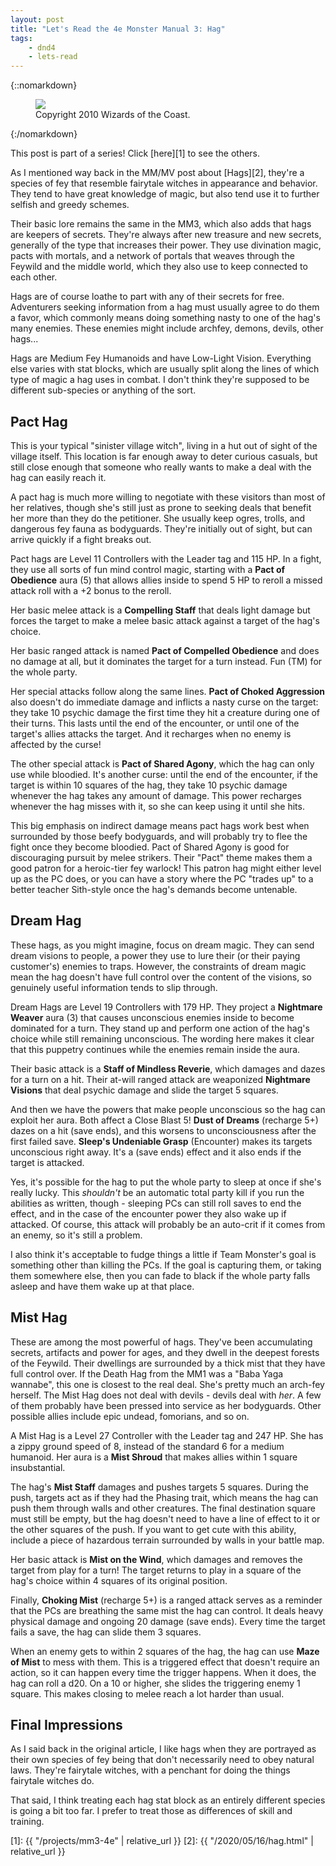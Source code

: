 ```yaml
---
layout: post
title: "Let's Read the 4e Monster Manual 3: Hag"
tags:
    - dnd4
    - lets-read
---
```


{::nomarkdown}
<figure class="center">
  <img src="{{ "/assets/wir-mm3-4e-hag.png" | absolute_url }}"/>
  <figcaption>
    Copyright 2010 Wizards of the Coast.
  </figcaption>
</figure>
{:/nomarkdown}

This post is part of a series! Click [here][1] to see the others.


As I mentioned way back in the MM/MV post about [Hags][2], they're a species of
fey that resemble fairytale witches in appearance and behavior. They tend to
have great knowledge of magic, but also tend use it to further selfish and
greedy schemes.

Their basic lore remains the same in the MM3, which also adds that hags are
keepers of secrets. They're always after new treasure and new secrets, generally
of the type that increases their power. They use divination magic, pacts with
mortals, and a network of portals that weaves through the Feywild and the middle
world, which they also use to keep connected to each other.

Hags are of course loathe to part with any of their secrets for
free. Adventurers seeking information from a hag must usually agree to do them a
favor, which commonly means doing something nasty to one of the hag's many
enemies. These enemies might include archfey, demons, devils, other hags...

Hags are Medium Fey Humanoids and have Low-Light Vision. Everything else varies
with stat blocks, which are usually split along the lines of which type of magic
a hag uses in combat. I don't think they're supposed to be different sub-species
or anything of the sort.

## Pact Hag

This is your typical "sinister village witch", living in a hut out of sight of
the village itself. This location is far enough away to deter curious casuals,
but still close enough that someone who really wants to make a deal with the hag
can easily reach it.

A pact hag is much more willing to negotiate with these visitors than most of
her relatives, though she's still just as prone to seeking deals that benefit
her more than they do the petitioner. She usually keep ogres, trolls, and
dangerous fey fauna as bodyguards. They're initially out of sight, but can
arrive quickly if a fight breaks out.

Pact hags are Level 11 Controllers with the Leader tag and 115 HP. In a fight,
they use all sorts of fun mind control magic, starting with a **Pact of
Obedience** aura (5) that allows allies inside to spend 5 HP to reroll a missed
attack roll with a +2 bonus to the reroll.

Her basic melee attack is a **Compelling Staff** that deals light damage but
forces the target to make a melee basic attack against a target of the hag's
choice.

Her basic ranged attack is named **Pact of Compelled Obedience** and does no
damage at all, but it dominates the target for a turn instead. Fun (TM) for the
whole party.

Her special attacks follow along the same lines. **Pact of Choked Aggression**
also doesn't do immediate damage and inflicts a nasty curse on the target:
they take 10 psychic damage the first time they hit a creature during one of
their turns. This lasts until the end of the encounter, or until one of the
target's allies attacks the target. And it recharges when no enemy is affected
by the curse!

The other special attack is **Pact of Shared Agony**, which the hag can only
use while bloodied. It's another curse: until the end of the encounter, if the
target is within 10 squares of the hag, they take 10 psychic damage whenever the
hag takes any amount of damage. This power recharges whenever the hag misses
with it, so she can keep using it until she hits.

This big emphasis on indirect damage means pact hags work best when surrounded
by those beefy bodyguards, and will probably try to flee the fight once they
become bloodied. Pact of Shared Agony is good for discouraging pursuit by melee
strikers. Their "Pact" theme makes them a good patron for a heroic-tier fey
warlock! This patron hag might either level up as the PC does, or you can have a
story where the PC "trades up" to a better teacher Sith-style once the hag's
demands become untenable.

## Dream Hag

These hags, as you might imagine, focus on dream magic. They can send dream
visions to people, a power they use to lure their (or their paying customer's)
enemies to traps. However, the constraints of dream magic mean the hag doesn't
have full control over the content of the visions, so genuinely useful
information tends to slip through.

Dream Hags are Level 19 Controllers with 179 HP. They project a **Nightmare
Weaver** aura (3) that causes unconscious enemies inside to become dominated for
a turn. They stand up and perform one action of the hag's choice while still
remaining unconscious. The wording here makes it clear that this puppetry
continues while the enemies remain inside the aura.

Their basic attack is a **Staff of Mindless Reverie**, which damages and dazes
for a turn on a hit. Their at-will ranged attack are weaponized **Nightmare
Visions** that deal psychic damage and slide the target 5 squares.

And then we have the powers that make people unconscious so the hag can exploit
her aura. Both affect a Close Blast 5! **Dust of Dreams** (recharge 5+) dazes on
a hit (save ends), and this worsens to unconsciousness after the first failed
save. **Sleep's Undeniable Grasp** (Encounter) makes its targets unconscious
right away. It's a (save ends) effect and it also ends if the target is
attacked.

Yes, it's possible for the hag to put the whole party to sleep at once if she's
really lucky. This _shouldn't_ be an automatic total party kill if you run the
abilities as written, though - sleeping PCs can still roll saves to end the
effect, and in the case of the encounter power they also wake up if attacked. Of
course, this attack will probably be an auto-crit if it comes from an enemy, so
it's still a problem.

I also think it's acceptable to fudge things a little if Team Monster's goal is
something other than killing the PCs. If the goal is capturing them, or taking
them somewhere else, then you can fade to black if the whole party falls asleep
and have them wake up at that place.

## Mist Hag

These are among the most powerful of hags. They've been accumulating secrets,
artifacts and power for ages, and they dwell in the deepest forests of the
Feywild. Their dwellings are surrounded by a thick mist that they have full
control over. If the Death Hag from the MM1 was a "Baba Yaga wannabe", this one
is closest to the real deal. She's pretty much an arch-fey herself. The Mist Hag
does not deal with devils - devils deal with _her_. A few of them probably have
been pressed into service as her bodyguards. Other possible allies include epic
undead, fomorians, and so on.

A Mist Hag is a Level 27 Controller with the Leader tag and 247 HP. She has a
zippy ground speed of 8, instead of the standard 6 for a medium humanoid. Her
aura is a **Mist Shroud** that makes allies within 1 square insubstantial.

The hag's **Mist Staff** damages and pushes targets 5 squares. During the push,
targets act as if they had the Phasing trait, which means the hag can push them
through walls and other creatures. The final destination square must still be
empty, but the hag doesn't need to have a line of effect to it or the other
squares of the push. If you want to get cute with this ability, include a piece
of hazardous terrain surrounded by walls in your battle map.

Her basic attack is **Mist on the Wind**, which damages and removes the
target from play for a turn! The target returns to play in a square of the hag's
choice within 4 squares of its original position.

Finally, **Choking Mist** (recharge 5+) is a ranged attack serves as a reminder
that the PCs are breathing the same mist the hag can control. It deals heavy
physical damage and ongoing 20 damage (save ends). Every time the target fails a
save, the hag can slide them 3 squares.

When an enemy gets to within 2 squares of the hag, the hag can use **Maze of
Mist** to mess with them. This is a triggered effect that doesn't require an
action, so it can happen every time the trigger happens. When it does, the hag
can roll a d20. On a 10 or higher, she slides the triggering enemy 1
square. This makes closing to melee reach a lot harder than usual.

## Final Impressions

As I said back in the original article, I like hags when they are portrayed as
their own species of fey being that don't necessarily need to obey natural
laws. They're fairytale witches, with a penchant for doing the things fairytale
witches do.

That said, I think treating each hag stat block as an entirely different species
is going a bit too far. I prefer to treat those as differences of skill and
training.

[1]: {{ "/projects/mm3-4e" | relative_url }}
[2]: {{ "/2020/05/16/hag.html" | relative_url }}
